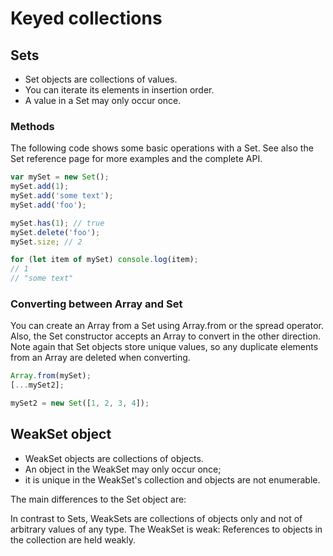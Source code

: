 # Keyed collections

## Sets

* Set objects are collections of values.
* You can iterate its elements in insertion order.
* A value in a Set may only occur once.

### Methods

The following code shows some basic operations with a Set. See also the Set reference page for more examples and the complete API.

```Javascript
var mySet = new Set();
mySet.add(1);
mySet.add('some text');
mySet.add('foo');

mySet.has(1); // true
mySet.delete('foo');
mySet.size; // 2

for (let item of mySet) console.log(item);
// 1
// "some text"
```

### Converting between Array and Set

You can create an Array from a Set using Array.from or the spread operator. Also, the Set constructor accepts an Array to convert in the other direction. Note again that Set objects store unique values, so any duplicate elements from an Array are deleted when converting.

```javascript
Array.from(mySet);
[...mySet2];

mySet2 = new Set([1, 2, 3, 4]);
```

## WeakSet object

* WeakSet objects are collections of objects.
* An object in the WeakSet may only occur once;
* it is unique in the WeakSet's collection and objects are not enumerable.

The main differences to the Set object are:

In contrast to Sets, WeakSets are collections of objects only and not of arbitrary values of any type.
The WeakSet is weak: References to objects in the collection are held weakly. 